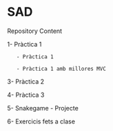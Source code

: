 # SAD
Repository Content

1- Pràctica 1

       - Pràctica 1
       
       - Pràctica 1 amb millores MVC

3- Pràctica 2

4- Pràctica 3

5- Snakegame - Projecte

6- Exercicis fets a clase
